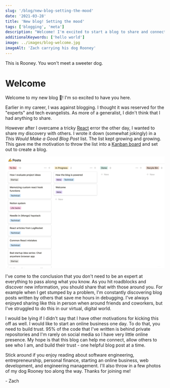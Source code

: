 ```yaml
---
slug: '/blog/new-blog-setting-the-mood'
date: '2021-03-28'
title: 'New blog! Setting the mood'
tags: ['blogging', 'meta']
description: "Welcome! I'm excited to start a blog to share and connect with my digital neighbors. Thanks for joining me!"
additionalKeywords: ['hello world']
image: ../images/blog-welcome.jpg
imageAlt: 'Zach carrying his dog Rooney'
---
```


This is Rooney. You won't meet a sweeter dog.

# Welcome

Welcome to my new blog 🎉! I'm so excited to have you here.

Earlier in my career, I was against blogging. I thought it was reserved for the "experts" and tech evangelists. As more of a generalist, I didn't think that I had anything to share.

However after I overcame a tricky [React](https://reactjs.org/) error the other day, I wanted to share my discovery with others. I wrote it down (somewhat jokingly) in a _This Would Make a Good Blog Post_ list. The list kept growing and growing. This gave me the motivation to throw the list into a [Kanban board](https://www.atlassian.com/agile/kanban) and set out to create a blog.

![Kanban board of blog ideas in Notion](../images/blog-welcome-list.png)

I've come to the conclusion that you don't need to be an expert at everything to pass along what you know. As you hit roadblocks and discover new information, you should share that with those around you. For example when I get stumped by a problem, I'm constantly discovering blog posts written by others that save me hours in debugging. I've always enjoyed sharing like this in person when around friends and coworkers, but I've struggled to do this in our virtual, digital world.

I would be lying if I didn't say that I have other motivations for kicking this off as well. I would like to start an online business one day. To do that, you need to build trust. 95% of the code that I've written is behind private repositories and I'm rarely on social media so I have very little online presence. My hope is that this blog can help me connect, allow others to see who I am, and build their trust - one helpful blog post at a time.

Stick around if you enjoy reading about software engineering, entrepreneurship, personal finance, starting an online business, web development, and engineering management. I'll also throw in a few photos of my dog Rooney too along the way. Thanks for joining me!

\- Zach
